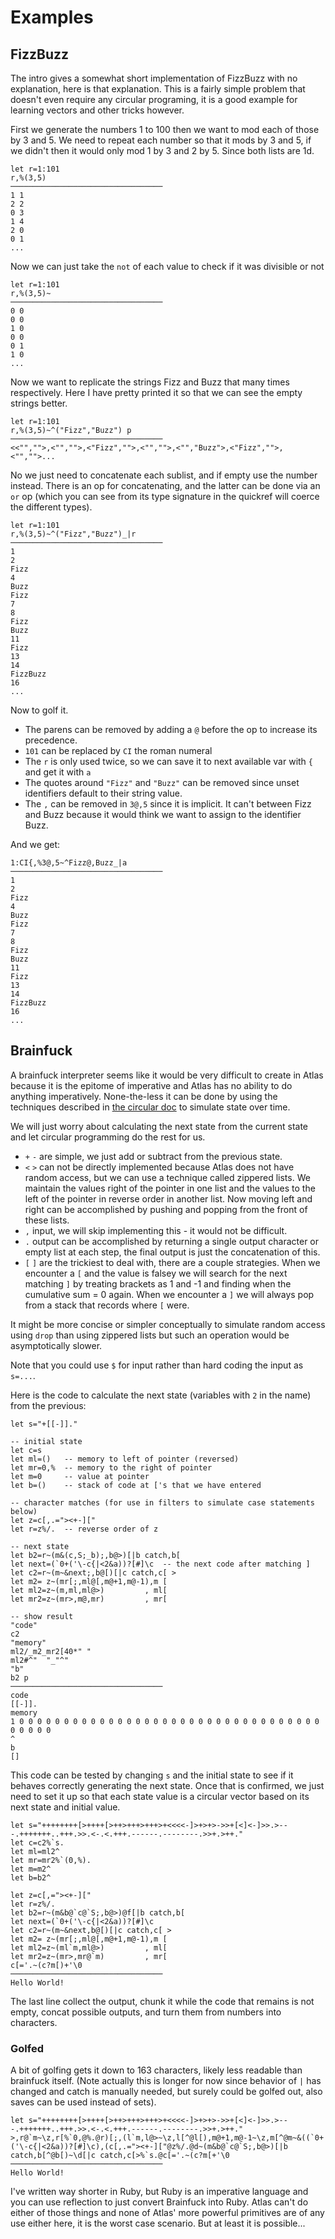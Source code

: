 # Examples

## FizzBuzz

The intro gives a somewhat short implementation of FizzBuzz with no explanation, here is that explanation. This is a fairly simple problem that doesn't even require any circular programing, it is a good example for learning vectors and other tricks however.

First we generate the numbers 1 to 100 then we want to mod each of those by 3 and 5. We need to repeat each number so that it mods by 3 and 5, if we didn't then it would only mod 1 by 3 and 2 by 5. Since both lists are 1d.

    let r=1:101
    r,%(3,5)
    ──────────────────────────────────
    1 1
    2 2
    0 3
    1 4
    2 0
    0 1
    ...

Now we can just take the `not` of each value to check if it was divisible or not

    let r=1:101
    r,%(3,5)~
    ──────────────────────────────────
    0 0
    0 0
    1 0
    0 0
    0 1
    1 0
    ...

Now we want to replicate the strings Fizz and Buzz that many times respectively. Here I have pretty printed it so that we can see the empty strings better.

    let r=1:101
    r,%(3,5)~^("Fizz","Buzz") p
    ──────────────────────────────────
    <<"","">,<"","">,<"Fizz","">,<"","">,<"","Buzz">,<"Fizz","">,<"","">...

No we just need to concatenate each sublist, and if empty use the number instead. There is an op for concatenating, and the latter can be done via an `or` op (which you can see from its type signature in the quickref will coerce the different types).

    let r=1:101
    r,%(3,5)~^("Fizz","Buzz")_|r
    ──────────────────────────────────
    1
    2
    Fizz
    4
    Buzz
    Fizz
    7
    8
    Fizz
    Buzz
    11
    Fizz
    13
    14
    FizzBuzz
    16
    ...

Now to golf it.

-   The parens can be removed by adding a `@` before the op to increase its precedence.
-   `101` can be replaced by `CI` the roman numeral
-   The `r` is only used twice, so we can save it to next available var with `{` and get it with `a`
-   The quotes around `"Fizz"` and `"Buzz"` can be removed since unset identifiers default to their string value.
-   The `,` can be removed in `3@,5` since it is implicit. It can't between Fizz and Buzz because it would think we want to assign to the identifier Buzz.

And we get:

    1:CI{,%3@,5~^Fizz@,Buzz_|a
    ──────────────────────────────────
    1
    2
    Fizz
    4
    Buzz
    Fizz
    7
    8
    Fizz
    Buzz
    11
    Fizz
    13
    14
    FizzBuzz
    16
    ...

## Brainfuck

A brainfuck interpreter seems like it would be very difficult to create in Atlas because it is the epitome of imperative and Atlas has no ability to do anything imperatively. None-the-less it can be done by using the techniques described in [the circular doc](circular.md) to simulate state over time.

We will just worry about calculating the next state from the current state and let circular programming do the rest for us.

-   `+` `-` are simple, we just add or subtract from the previous state.
-   `<` `>` can not be directly implemented because Atlas does not have random access, but we can use a technique called zippered lists. We maintain the values right of the pointer in one list and the values to the left of the pointer in reverse order in another list. Now moving left and right can be accomplished by pushing and popping from the front of these lists.
-   `,` input, we will skip implementing this - it would not be difficult.
-   `.` output can be accomplished by returning a single output character or empty list at each step, the final output is just the concatenation of this.
-   `[` `]` are the trickiest to deal with, there are a couple strategies. When we encounter a `[` and the value is falsey we will search for the next matching `]` by treating brackets as 1 and -1 and finding when the cumulative sum = 0 again. When we encounter a `]` we will always pop from a stack that records where `[` were.

It might be more concise or simpler conceptually to simulate random access using `drop` than using zippered lists but such an operation would be asymptotically slower.

Note that you could use `$` for input rather than hard coding the input as `s=...`.

Here is the code to calculate the next state (variables with `2` in the name) from the previous:

    let s="+[[-]]."

    -- initial state
    let c=s
    let ml=()   -- memory to left of pointer (reversed)
    let mr=0,%  -- memory to the right of pointer
    let m=0     -- value at pointer
    let b=()    -- stack of code at ['s that we have entered

    -- character matches (for use in filters to simulate case statements below)
    let z=c[,.="><+-]["
    let r=z%/.  -- reverse order of z

    -- next state
    let b2=r~(m&(c,S;_b);,b@>)[|b catch,b[
    let next=(`0+('\-c{|<2&a))?[#]\c  -- the next code after matching ]
    let c2=r~(m~&next;,b@[)[|c catch,c[ >
    let m2= z~(mr[;,ml@[,m@+1,m@-1),m [
    let ml2=z~(m,ml,ml@>)         , ml[
    let mr2=z~(mr>,m@,mr)         , mr[

    -- show result
    "code"
    c2
    "memory"
    ml2/_m2_mr2[40*" "
    ml2#^"  "_"^"
    "b"
    b2 p
    ──────────────────────────────────
    code
    [[-]].
    memory
    1 0 0 0 0 0 0 0 0 0 0 0 0 0 0 0 0 0 0 0 0 0 0 0 0 0 0 0 0 0 0 0 0 0 0 0 0 0 0 0
    ^
    b
    []

This code can be tested by changing `s` and the initial state to see if it behaves correctly generating the next state. Once that is confirmed, we just need to set it up so that each state value is a circular vector based on its next state and initial value.

    let s="++++++++[>++++[>++>+++>+++>+<<<<-]>+>+>->>+[<]<-]>>.>---.+++++++..+++.>>.<-.<.+++.------.--------.>>+.>++."
    let c=c2%`s.
    let ml=ml2^
    let mr=mr2%`(0,%).
    let m=m2^
    let b=b2^

    let z=c[,="><+-]["
    let r=z%/.
    let b2=r~(m&b@`c@`S;,b@>)@f[|b catch,b[
    let next=(`0+('\-c{|<2&a))?[#]\c
    let c2=r~(m~&next,b@[)[|c catch,c[ >
    let m2= z~(mr[;,ml@[,m@+1,m@-1),m [
    let ml2=z~(ml`m,ml@>)         , ml[
    let mr2=z~(mr>,mr@`m)         , mr[
    c[='.~(c?m[)+'\0
    ──────────────────────────────────
    Hello World!

The last line collect the output, chunk it while the code that remains is not empty, concat possible outputs, and turn them from numbers into characters.

### Golfed

A bit of golfing gets it down to 163 characters, likely less readable than brainfuck itself. (Note actually this is longer for now since behavior of `|` has changed and catch is manually needed, but surely could be golfed out, also saves can be used instead of sets).

    let s="++++++++[>++++[>++>+++>+++>+<<<<-]>+>+>->>+[<]<-]>>.>---.+++++++..+++.>>.<-.<.+++.------.--------.>>+.>++."
    >,r@`m~\z,r[%`0,@%.@r)[;,(l`m,l@>~\z,l[^@l[),m@+1,m@-1~\z,m[^@m~&((`0+('\-c{|<2&a))?[#]\c),(c[,.="><+-]["@z%/.@d~(m&b@`c@`S;,b@>)[|b catch,b[^@b[)~\d[|c catch,c[>%`s.@c[='.~(c?m[+'\0
    ──────────────────────────────────
    Hello World!

I've written way shorter in Ruby, but Ruby is an imperative language and you can use reflection to just convert Brainfuck into Ruby. Atlas can't do either of those things and none of Atlas' more powerful primitives are of any use either here, it is the worst case scenario. But at least it is possible...